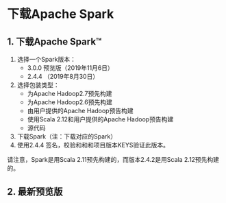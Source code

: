 下载Apache Spark
===================================================================================
## 1. 下载Apache Spark™
1. 选择一个Spark版本：
    + 3.0.0  预览版（2019年11月6日）
    + 2.4.4 （2019年8月30日）
2. 选择包装类型：
    + 为Apache Hadoop2.7预先构建
    + 为Apache Hadoop2.6预先构建
    + 由用户提供的Apache Hadoop预告构建
    + 使用Scala 2.12和用户提供的Apache Hadoop预告构建
    + 源代码
3. 下载Spark（注：下载对应的Spark）
4. 使用2.4.4 签名，校验和和和项目版本KEYS验证此版本。

请注意，Spark是用Scala 2.11预先构建的，而版本2.4.2是用Scala 2.12预先构建的。

## 2. 最新预览版